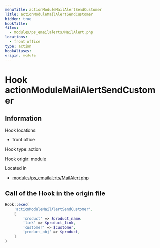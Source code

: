 ```yaml
---
menuTitle: actionModuleMailAlertSendCustomer
Title: actionModuleMailAlertSendCustomer
hidden: true
hookTitle: 
files:
  - modules/ps_emailalerts/MailAlert.php
locations:
  - front office
type: action
hookAliases:
origin: module
---
```


# Hook actionModuleMailAlertSendCustomer

## Information

Hook locations: 
  - front office

Hook type: action

Hook origin: module

Located in: 
  - [modules/ps_emailalerts/MailAlert.php](https://github.com/PrestaShop/PrestaShop/blob/8.0.x/modules/ps_emailalerts/MailAlert.php)

## Call of the Hook in the origin file

```php
Hook::exec(
    'actionModuleMailAlertSendCustomer',
    [
        'product' => $product_name,
        'link' => $product_link,
        'customer' => $customer,
        'product_obj' => $product,
    ]
)
```